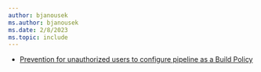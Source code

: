 ```yaml
---
author: bjanousek
ms.author: bjanousek
ms.date: 2/8/2023
ms.topic: include
---
```


- [Prevention for unauthorized users to configure pipeline as a Build Policy](#prevention-for-unauthorized-users-to-configure-pipeline-as-a-build-policy)
